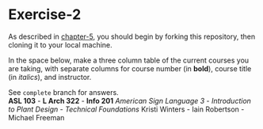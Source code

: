 # Exercise-2

As described in [chapter-5](https://info201-s17.github.io/book/introduction-to-git-and-github.html), you should begin by forking this repository, then cloning it to your local machine.

In the space below, make a three column table of the current courses you are taking, with separate columns for course number (in **bold**), course title (in _italics_), and instructor.

See `complete` branch for answers.  
**ASL 103**  - **L Arch 322** - **Info 201**
_American Sign Language 3_ - _Introduction to Plant Design_ - _Technical Foundations_
Kristi Winters - Iain Robertson - Michael Freeman
